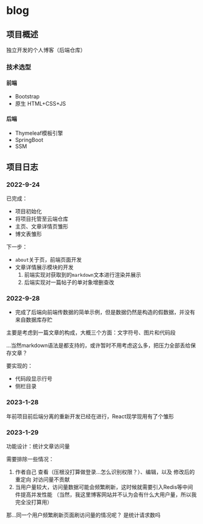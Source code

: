 # blog
## 项目概述
独立开发的个人博客（后端仓库）
### 技术选型
#### 前端
- Bootstrap
- 原生 HTML+CSS+JS
#### 后端
- Thymeleaf模板引擎
- SpringBoot
- SSM

## 项目日志
### 2022-9-24
已完成：
- 项目初始化
- 将项目托管至云端仓库
- 主页、文章详情页雏形
- 博文表雏形

下一步：
- `about`关于页，前端页面开发
- 文章详情展示模块的开发
  1. 前端实现对获取到的`markdown`文本进行渲染并展示
  2. 后端实现对一篇帖子的单对象增删查改

### 2022-9-28

- 完成了后端向前端传数据的简单示例，但是数据仍然是构造的假数据，并没有来自数据库存贮

主要是考虑到一篇文章的构成，大概三个方面：文字符号、图片和代码段

…当然markdown语法是都支持的，或许暂时不用考虑这么多，把压力全部丢给保存文章？

要实现的：

- 代码段显示行号
- 侧栏目录

### 2023-1-28

年前项目前后端分离的重新开发已经在进行，React现学现用有了个雏形

### 2023-1-29

功能设计：统计文章访问量

需要排除一些情况：
1. 作者自己 查看（压根没打算做登录…怎么识别权限？）、编辑，以及 修改后的重定向 对访问量不贡献
2. 当用户量较大，访问量数据可能会频繁刷新，这时候就需要引入Redis等中间件提高并发性能
（当然，我这里博客网站并不认为会有什么大用户量，所以我完全没打算用）

那…同一个用户频繁刷新页面刷访问量的情况呢？
是统计请求数吗
